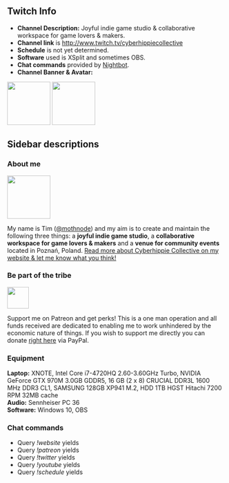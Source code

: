 ## Twitch Info
- **Channel Description:** Joyful indie game studio & collaborative workspace for game lovers & makers. 
- **Channel link** is http://www.twitch.tv/cyberhippiecollective
- **Schedule** is not yet determined.
- **Software** used is XSplit and sometimes OBS.
- **Chat commands** provided by [Nightbot](https://www.nightbot.tv).
- **Channel Banner & Avatar:** 

<img src="https://cloud.githubusercontent.com/assets/2768053/12701854/cb519afe-c817-11e5-9ac9-f13f7a1a04dc.png" height="100" /> <img src="https://cloud.githubusercontent.com/assets/2768053/12701865/7e3fe710-c818-11e5-997c-33fae0891c8d.png" height="100" />

## Sidebar descriptions

### About me

<img src="https://cloud.githubusercontent.com/assets/2768053/12680871/3b79ba0e-c6ac-11e5-8870-58fdb2f1c891.png" width="100" height="100" />

My name is Tim ([@mothnode](http://www.twitter.com/mothnode)) and my aim is to create and maintain the following three things: a **joyful indie game studio**, a **collaborative workspace for game lovers & makers** and a **venue for community events** located in Poznań, Poland. [Read more about Cyberhippie Collective on my website & let me know what you think!](http://www.cyberhippie.co)

### Be part of the tribe

<img src="https://cloud.githubusercontent.com/assets/2768053/12701821/b150adf8-c816-11e5-8ba0-ed849fdff779.png" height="50" />

Support me on Patreon and get perks! This is a one man operation and all funds received are dedicated to enabling me to work unhindered by the economic nature of things. If you wish to support me directly you can donate [right here](https://streamtip.com/t/cyberhippiecollective) via PayPal.

### Equipment
**Laptop:** XNOTE, Intel Core i7-4720HQ 2.60-3.60GHz Turbo, NVIDIA GeForce GTX 970M 3.0GB GDDR5, 16 GB (2 x 8) CRUCIAL DDR3L 1600 MHz DDR3 CL1, SAMSUNG 128GB  XP941 M.2, HDD 1TB HGST Hitachi 7200 RPM 32MB cache  
**Audio:** Sennheiser PC 36  
**Software:** Windows 10, OBS

### Chat commands
- Query *!website* yields 
- Query *!patreon* yields
- Query *!twitter* yields
- Query *!youtube* yields
- Query *!schedule* yields
